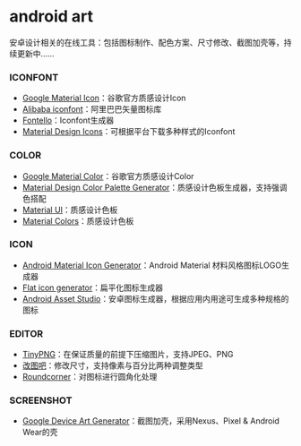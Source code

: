 # android art
安卓设计相关的在线工具：包括图标制作、配色方案、尺寸修改、截图加壳等，持续更新中……

### ICONFONT
- [Google Material Icon](https://design.google.com/icons/)：谷歌官方质感设计Icon
- [Alibaba iconfont](http://www.iconfont.cn/plus)：阿里巴巴矢量图标库
- [Fontello](http://fontello.com/)：Iconfont生成器
- [Material Design Icons](https://materialdesignicons.com/)：可根据平台下载多种样式的Iconfont

### COLOR
- [Google Material Color](https://material.google.com/style/color.html)：谷歌官方质感设计Color
- [Material Design Color Palette Generator](https://www.materialpalette.com/)：质感设计色板生成器，支持强调色搭配
- [Material UI](https://www.materialui.co/colors)：质感设计色板
- [Material Colors](http://materialcolors.com/)：质感设计色板

### ICON
- [Android Material Icon Generator](http://jaqen.me/mdpub/)：Android Material 材料风格图标LOGO生成器
- [Flat icon generator](https://flat-icon.surge.sh/)：扁平化图标生成器
- [Android Asset Studio](https://romannurik.github.io/AndroidAssetStudio/index.html)：安卓图标生成器，根据应用内用途可生成多种规格的图标

### EDITOR
- [TinyPNG](https://tinypng.com/)：在保证质量的前提下压缩图片，支持JPEG、PNG
- [改图吧](http://www.gaituba.com/)：修改尺寸，支持像素与百分比两种调整类型
- [Roundcorner](http://www.atool.org/roundcorner.php)：对图标进行圆角化处理

### SCREENSHOT
- [Google Device Art Generator](https://developer.android.com/distribute/tools/promote/device-art.html)：截图加壳，采用Nexus、Pixel & Android Wear的壳
